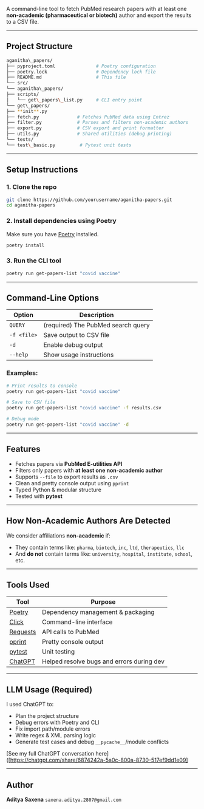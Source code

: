 

A command-line tool to fetch PubMed research papers with at least one **non-academic (pharmaceutical or biotech)** author and export the results to a CSV file.

---

## Project Structure
```bash
aganitha\_papers/
├── pyproject.toml               # Poetry configuration
├── poetry.lock                  # Dependency lock file
├── README.md                    # This file
└── src/
└── aganitha\_papers/
├── scripts/
│   └── get\_papers\_list.py     # CLI entry point
└── get\_papers/
├── **init**.py
├── fetch.py              # Fetches PubMed data using Entrez
├── filter.py             # Parses and filters non-academic authors
├── export.py             # CSV export and print formatter
├── utils.py              # Shared utilities (debug printing)
└── tests/
└── test\_basic.py         # Pytest unit tests
```


---

## Setup Instructions

### 1. Clone the repo

```bash
git clone https://github.com/yourusername/aganitha-papers.git
cd aganitha-papers
````

### 2. Install dependencies using Poetry

Make sure you have [Poetry](https://python-poetry.org/docs/#installation) installed.

```bash
poetry install
```

### 3. Run the CLI tool

```bash
poetry run get-papers-list "covid vaccine"
```

---

## Command-Line Options

| Option      | Description                        |
| ----------- | ---------------------------------- |
| `QUERY`     | (required) The PubMed search query |
| `-f <file>` | Save output to CSV file            |
| `-d`        | Enable debug output                |
| `--help`    | Show usage instructions            |

### Examples:

```bash
# Print results to console
poetry run get-papers-list "covid vaccine"

# Save to CSV file
poetry run get-papers-list "covid vaccine" -f results.csv

# Debug mode
poetry run get-papers-list "covid vaccine" -d
```

---

## Features

* Fetches papers via **PubMed E-utilities API**
* Filters only papers with **at least one non-academic author**
* Supports `--file` to export results as `.csv`
* Clean and pretty console output using `pprint`
* Typed Python & modular structure
* Tested with **pytest**

---

## How Non-Academic Authors Are Detected

We consider affiliations **non-academic** if:

* They contain terms like: `pharma`, `biotech`, `inc`, `ltd`, `therapeutics`, `llc`
* And **do not** contain terms like: `university`, `hospital`, `institute`, `school`, etc.

---

## Tools Used

| Tool                                                    | Purpose                                   |
| ------------------------------------------------------- | ----------------------------------------- |
| [Poetry](https://python-poetry.org/)                    | Dependency management & packaging         |
| [Click](https://click.palletsprojects.com/)             | Command-line interface                    |
| [Requests](https://docs.python-requests.org/)           | API calls to PubMed                       |
| [pprint](https://docs.python.org/3/library/pprint.html) | Pretty console output                     |
| [pytest](https://docs.pytest.org/)                      | Unit testing                              |
| [ChatGPT](https://chat.openai.com/)                     | Helped resolve bugs and errors during dev |

---

## LLM Usage (Required)

I used ChatGPT to:

* Plan the project structure
* Debug errors with Poetry and CLI
* Fix import path/module errors
* Write regex & XML parsing logic
* Generate test cases and debug `__pycache__`/module conflicts

[See my full ChatGPT conversation here]([https://chatgpt.com/share/6874242a-5a0c-800a-8730-517ef9dd1e09]

---

## Author

**Aditya Saxena**
`saxena.aditya.2807@gmail.com`

